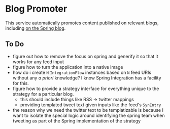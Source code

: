 # Blog Promoter

This service automatically promotes content published on relevant blogs, including [on the Spring blog](https://spring.io/blog).

## To Do 
- figure out how to remove the focus on spring and generify it so that it works for any feed input 
- figure how to turn the application into a native image 
- how do i create `N` `IntegrationFlow` instances based on `N` feed URIs without any _a priori_ knowledge? I know Spring Integration has a facility for this. 
- figure how to provide a strategy interface for everything unique to the strategy for a particular blog. 
  - this should include things like RSS -> twitter mappings 
  - providing templated tweet text given inputs like the feed's `SynEntry`
- the reason why we need the twitter text to be templatizable is because I want to isolate the special logic around identifying the spring team when tweeting as part of the Spring implementation of the strategy  

